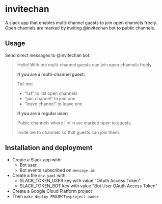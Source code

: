 invitechan
==========

A slack app that enables multi-channel guests to join open channels freely.
Open channels are marked by inviting @invitechan bot to public channels.

Usage
-----

Send direct messages to @invitechan bot.

> Hello! With me multi-channel guests can join open channels freely.
>
> **If you are a multi-channel guest:**
>
> Tell me:
>
> * “list” to list open channels
> * “join channel” to join one
> * “leave channel” to leave one
>
> **If you are a regular user:**
>
> Public channels where I’m in are marked open to guests.
>
> Invite me to channels so that guests can join them.

Installation and deployment
---------------------------

* Create a Slack app with:
  * Bot user
  * Bot events subscribed on `message.im`
* Create a file `env.yaml` with:
  * SLACK_TOKEN_USER key with value "OAuth Access Token"
  * SLACK_TOKEN_BOT key with value "Bot User OAuth Access Token"
* Create a Google Cloud Platform project
* Then `make deploy PROJECT=<project name>`
